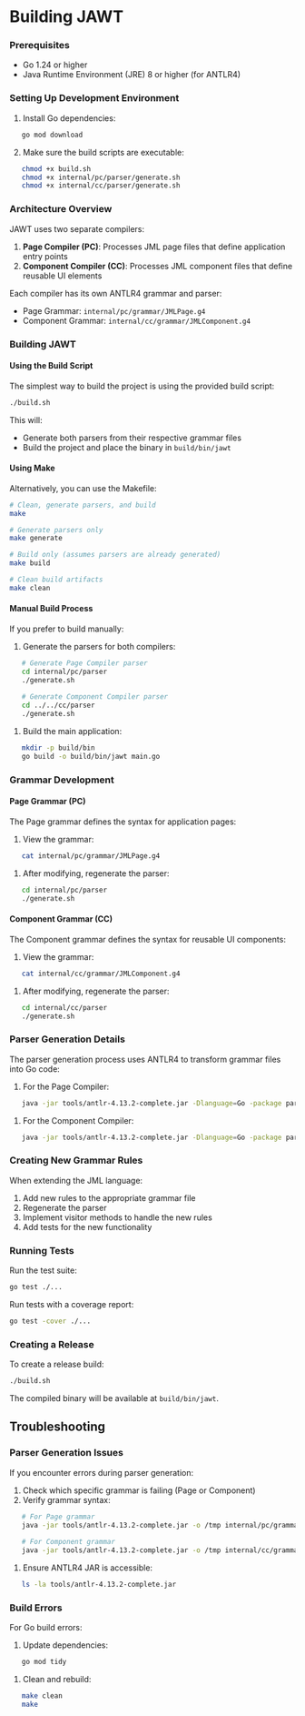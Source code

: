 # Building JAWT

### Prerequisites
- Go 1.24 or higher
- Java Runtime Environment (JRE) 8 or higher (for ANTLR4)

### Setting Up Development Environment

1. Install Go dependencies:
``` bash
   go mod download
```

2. Make sure the build scripts are executable:
``` bash
   chmod +x build.sh
   chmod +x internal/pc/parser/generate.sh
   chmod +x internal/cc/parser/generate.sh
```
### Architecture Overview

JAWT uses two separate compilers:
1. **Page Compiler (PC)**: Processes JML page files that define application entry points
2. **Component Compiler (CC)**: Processes JML component files that define reusable UI elements

Each compiler has its own ANTLR4 grammar and parser:
- Page Grammar: `internal/pc/grammar/JMLPage.g4`
- Component Grammar: `internal/cc/grammar/JMLComponent.g4`

### Building JAWT

#### Using the Build Script
The simplest way to build the project is using the provided build script:
``` bash
./build.sh
```
This will:
- Generate both parsers from their respective grammar files
- Build the project and place the binary in `build/bin/jawt`

#### Using Make
Alternatively, you can use the Makefile:
``` bash
# Clean, generate parsers, and build
make

# Generate parsers only
make generate

# Build only (assumes parsers are already generated)
make build

# Clean build artifacts
make clean
```
#### Manual Build Process

If you prefer to build manually:
1. Generate the parsers for both compilers:
``` bash
   # Generate Page Compiler parser
   cd internal/pc/parser
   ./generate.sh
   
   # Generate Component Compiler parser
   cd ../../cc/parser
   ./generate.sh
```
1. Build the main application:
``` bash
   mkdir -p build/bin
   go build -o build/bin/jawt main.go
```
### Grammar Development
#### Page Grammar (PC)
The Page grammar defines the syntax for application pages:
1. View the grammar:
``` bash
   cat internal/pc/grammar/JMLPage.g4
```
1. After modifying, regenerate the parser:
``` bash
   cd internal/pc/parser
   ./generate.sh
```
#### Component Grammar (CC)
The Component grammar defines the syntax for reusable UI components:
1. View the grammar:
``` bash
   cat internal/cc/grammar/JMLComponent.g4
```
1. After modifying, regenerate the parser:
``` bash
   cd internal/cc/parser
   ./generate.sh
```
### Parser Generation Details
The parser generation process uses ANTLR4 to transform grammar files into Go code:
1. For the Page Compiler:
``` bash
   java -jar tools/antlr-4.13.2-complete.jar -Dlanguage=Go -package parser -visitor -o internal/pc/parser internal/pc/grammar/JMLPage.g4
```
1. For the Component Compiler:
``` bash
   java -jar tools/antlr-4.13.2-complete.jar -Dlanguage=Go -package parser -visitor -o internal/cc/parser internal/cc/grammar/JMLComponent.g4
```

### Creating New Grammar Rules
When extending the JML language:
1. Add new rules to the appropriate grammar file
2. Regenerate the parser
3. Implement visitor methods to handle the new rules
4. Add tests for the new functionality

### Running Tests
Run the test suite:
``` bash
go test ./...
```
Run tests with a coverage report:
``` bash
go test -cover ./...
```
### Creating a Release
To create a release build:
``` bash
./build.sh
```
The compiled binary will be available at `build/bin/jawt`.

## Troubleshooting

### Parser Generation Issues

If you encounter errors during parser generation:
1. Check which specific grammar is failing (Page or Component)
2. Verify grammar syntax:
``` bash
   # For Page grammar
   java -jar tools/antlr-4.13.2-complete.jar -o /tmp internal/pc/grammar/JMLPage.g4
   
   # For Component grammar
   java -jar tools/antlr-4.13.2-complete.jar -o /tmp internal/cc/grammar/JMLComponent.g4
```
1. Ensure ANTLR4 JAR is accessible:
``` bash
   ls -la tools/antlr-4.13.2-complete.jar
```
### Build Errors
For Go build errors:
1. Update dependencies:
``` bash
   go mod tidy
```
1. Clean and rebuild:
``` bash
   make clean
   make
```


